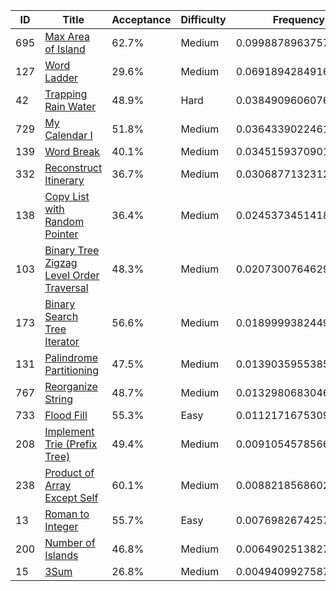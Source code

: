 |ID|Title|Acceptance|Difficulty|Frequency|
|----|-----|----|---|---|
|695|[Max Area of Island]( https://leetcode.com/problems/max-area-of-island)|62.7%|Medium|0.09988789637571764|
|127|[Word Ladder]( https://leetcode.com/problems/word-ladder)|29.6%|Medium|0.06918942849168566|
|42|[Trapping Rain Water]( https://leetcode.com/problems/trapping-rain-water)|48.9%|Hard|0.038490960607653675|
|729|[My Calendar I]( https://leetcode.com/problems/my-calendar-i)|51.8%|Medium|0.036433902246102004|
|139|[Word Break]( https://leetcode.com/problems/word-break)|40.1%|Medium|0.03451593709018879|
|332|[Reconstruct Itinerary]( https://leetcode.com/problems/reconstruct-itinerary)|36.7%|Medium|0.030687713231237448|
|138|[Copy List with Random Pointer]( https://leetcode.com/problems/copy-list-with-random-pointer)|36.4%|Medium|0.02453734514188008|
|103|[Binary Tree Zigzag Level Order Traversal]( https://leetcode.com/problems/binary-tree-zigzag-level-order-traversal)|48.3%|Medium|0.020730076462920684|
|173|[Binary Search Tree Iterator]( https://leetcode.com/problems/binary-search-tree-iterator)|56.6%|Medium|0.01899993824490396|
|131|[Palindrome Partitioning]( https://leetcode.com/problems/palindrome-partitioning)|47.5%|Medium|0.013903595538577326|
|767|[Reorganize String]( https://leetcode.com/problems/reorganize-string)|48.7%|Medium|0.01329806830463147|
|733|[Flood Fill]( https://leetcode.com/problems/flood-fill)|55.3%|Easy|0.011217167530924988|
|208|[Implement Trie (Prefix Tree)]( https://leetcode.com/problems/implement-trie-prefix-tree)|49.4%|Medium|0.009105457856626612|
|238|[Product of Array Except Self]( https://leetcode.com/problems/product-of-array-except-self)|60.1%|Medium|0.008821856860216758|
|13|[Roman to Integer]( https://leetcode.com/problems/roman-to-integer)|55.7%|Easy|0.007698267425752388|
|200|[Number of Islands]( https://leetcode.com/problems/number-of-islands)|46.8%|Medium|0.006490251382779317|
|15|[3Sum]( https://leetcode.com/problems/3sum)|26.8%|Medium|0.004940992758742591|
